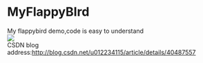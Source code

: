 MyFlappyBIrd
============

My flappybird demo,code is easy to understand<br/>
![](http://img.blog.csdn.net/20141027003032421?watermark/2/text/aHR0cDovL2Jsb2cuY3Nkbi5uZXQvdTAxMjIzNDExNQ==/font/5a6L5L2T/fontsize/400/fill/I0JBQkFCMA==/dissolve/70/gravity/SouthEast) <br/>
CSDN blog address:http://blog.csdn.net/u012234115/article/details/40487557
